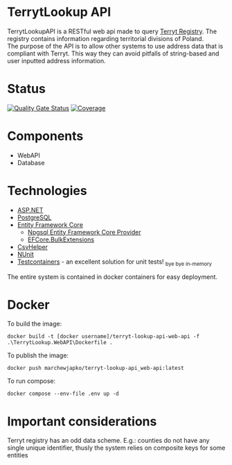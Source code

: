 # TerrytLookup API

TerrytLookupAPI is a RESTful web api made to query [Terryt Registry](https://eteryt.stat.gov.pl/eTeryt/english.aspx?contrast=default). The registry contains information regarding territorial divisions of Poland. <br/>
The purpose of the API is to allow other systems to use address data that is compliant with Terryt. This way they can avoid pitfalls of string-based and user inputted address information.

# Status
[![Quality Gate Status](https://sonarcloud.io/api/project_badges/measure?project=marchewjapko_TerrytLookupAPI&metric=alert_status)](https://sonarcloud.io/summary/new_code?id=marchewjapko_TerrytLookupAPI)
[![Coverage](https://sonarcloud.io/api/project_badges/measure?project=marchewjapko_TerrytLookupAPI&metric=coverage)](https://sonarcloud.io/summary/new_code?id=marchewjapko_TerrytLookupAPI)

# Components

- WebAPI
- Database

# Technologies

- [ASP.NET](https://dotnet.microsoft.com/en-us/apps/aspnet)
- [PostgreSQL](https://www.postgresql.org/)
- [Entity Framework Core](https://learn.microsoft.com/en-us/ef/core/)
    - [Npgsql Entity Framework Core Provider](https://www.nuget.org/packages/Npgsql.EntityFrameworkCore.PostgreSQL)
    - [EFCore.BulkExtensions](https://www.nuget.org/packages/EFCore.BulkExtensions)
- [CsvHelper](https://www.nuget.org/packages/CsvHelper)
- [NUnit](https://www.nuget.org/packages/NUnit)
- [Testcontainers](https://www.nuget.org/packages/Testcontainers) - an excellent solution for unit tests! <sub>bye bye in-memory</sub>

The entire system is contained in docker containers for easy deployment. 

# Docker

To build the image:

    docker build -t [docker username]/terryt-lookup-api-web-api -f .\TerrytLookup.WebAPI\Dockerfile .

To publish the image:

    docker push marchewjapko/terryt-lookup-api_web-api:latest

To run compose:

    docker compose --env-file .env up -d

# Important considerations

Terryt registry has an odd data scheme. E.g.: counties do not have any single unique identifier, thusly the system relies on composite keys for some entities 
